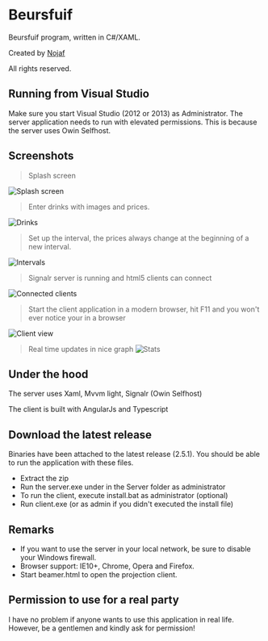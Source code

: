 # Beursfuif


Beursfuif program, written in C#/XAML.

Created by [Nojaf](http://nojaf.com)

All rights reserved.

## Running from Visual Studio

Make sure you start Visual Studio (2012 or 2013) as Administrator. The server application needs to run with elevated permissions. This is because the server uses Owin Selfhost.

## Screenshots

> Splash screen

![Splash screen](http://i.imgur.com/y2GQsQK.png)

> Enter drinks with images and prices.

![Drinks](http://i.imgur.com/IthI3FJ.jpg)

> Set up the interval, the prices always change at the beginning of a new interval.

![Intervals](http://i.imgur.com/tEELPqS.jpg)

> Signalr server is running and html5 clients can connect

![Connected clients](http://i.imgur.com/pS2XIzs.jpg)


> Start the client application in a modern browser, hit F11 and you won't ever notice your in a browser

![Client view](http://i.imgur.com/ODp332O.jpg)


> Real time updates in nice graph
![Stats](http://i.imgur.com/aAp8WBs.jpg)

## Under the hood

The server uses Xaml, Mvvm light, Signalr (Owin Selfhost)

The client is built with AngularJs and Typescript

## Download the latest release

Binaries have been attached to the latest release (2.5.1).
You should be able to run the application with these files.

- Extract the zip
- Run the server.exe under in the Server folder as administrator
- To run the client, execute install.bat as administrator (optional)
- Run client.exe (or as admin if you didn't executed the install file)

## Remarks
- If you want to use the server in your local network, be sure to disable your Windows firewall.
- Browser support: IE10+, Chrome, Opera and Firefox.
- Start beamer.html to open the projection client.

## Permission to use for a real party
I have no problem if anyone wants to use this application in real life. However, be a gentlemen and kindly ask for permission!